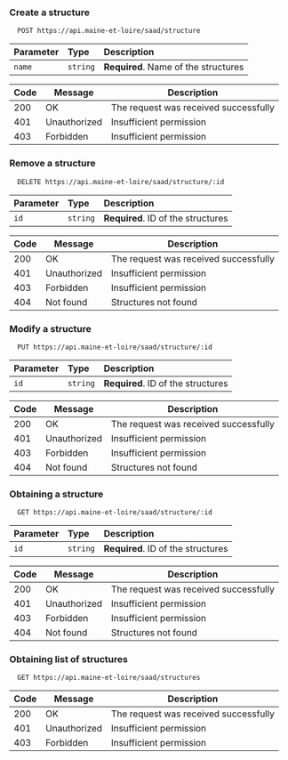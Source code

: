 ### Create a structure
```http
  POST https://api.maine-et-loire/saad/structure
```
| Parameter | Type     | Description                |
| :-------- | :------- | :------------------------- |
| `name` | `string` | **Required**. Name of the structures|

Code|Message|Description
---|---|---
200|OK|The request was received successfully
401|Unauthorized|Insufficient permission
403|Forbidden|Insufficient permission

### Remove a structure
```http
  DELETE https://api.maine-et-loire/saad/structure/:id
```
| Parameter | Type     | Description                |
| :-------- | :------- | :------------------------- |
| `id` | `string` | **Required**. ID of the structures|

Code|Message|Description
---|---|---
200|OK|The request was received successfully
401|Unauthorized|Insufficient permission
403|Forbidden|Insufficient permission
404|Not found|Structures not found

### Modify a structure

```http
  PUT https://api.maine-et-loire/saad/structure/:id
```
| Parameter | Type     | Description                |
| :-------- | :------- | :------------------------- |
| `id` | `string` | **Required**. ID of the structures|

Code|Message|Description
---|---|---
200|OK|The request was received successfully
401|Unauthorized|Insufficient permission
403|Forbidden|Insufficient permission
404|Not found|Structures not found

### Obtaining a structure

```http
  GET https://api.maine-et-loire/saad/structure/:id
```
| Parameter | Type     | Description                |
| :-------- | :------- | :------------------------- |
| `id` | `string` | **Required**. ID of the structures|

Code|Message|Description
---|---|---
200|OK|The request was received successfully
401|Unauthorized|Insufficient permission
403|Forbidden|Insufficient permission
404|Not found|Structures not found

### Obtaining list of structures

```http
  GET https://api.maine-et-loire/saad/structures
```

Code|Message|Description
---|---|---
200|OK|The request was received successfully
401|Unauthorized|Insufficient permission
403|Forbidden|Insufficient permission



